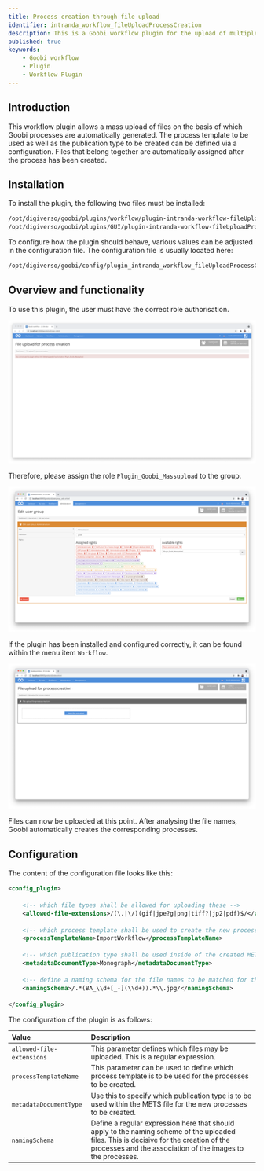 ```yaml
---
title: Process creation through file upload
identifier: intranda_workflow_fileUploadProcessCreation
description: This is a Goobi workflow plugin for the upload of multiple files to allow an automatic process creation based on the the uploaded files. Files with similar names are used to create basic Goobi process
published: true
keywords:
    - Goobi workflow
    - Plugin
    - Workflow Plugin
---
```

## Introduction
This workflow plugin allows a mass upload of files on the basis of which Goobi processes are automatically generated. The process template to be used as well as the publication type to be created can be defined via a configuration. Files that belong together are automatically assigned after the process has been created.


## Installation
To install the plugin, the following two files must be installed:

```bash
/opt/digiverso/goobi/plugins/workflow/plugin-intranda-workflow-fileUploadProcessCreation-base.jar
/opt/digiverso/goobi/plugins/GUI/plugin-intranda-workflow-fileUploadProcessCreation-gui.jar
```

To configure how the plugin should behave, various values can be adjusted in the configuration file. The configuration file is usually located here:

```bash
/opt/digiverso/goobi/config/plugin_intranda_workflow_fileUploadProcessCreation.xml
```


## Overview and functionality
To use this plugin, the user must have the correct role authorisation.

![The plugin cannot be used without correct authorisation](screen1_en.png)

Therefore, please assign the role `Plugin_Goobi_Massupload` to the group.

![Correctly assigned role for users](screen2_en.png)

If the plugin has been installed and configured correctly, it can be found within the menu item `Workflow`.

![Opened plugin for the upload](screen3_en.png)

Files can now be uploaded at this point. After analysing the file names, Goobi automatically creates the corresponding processes.


## Configuration
The content of the configuration file looks like this:

```xml
<config_plugin>

    <!-- which file types shall be allowed for uploading these -->
    <allowed-file-extensions>/(\.|\/)(gif|jpe?g|png|tiff?|jp2|pdf)$/</allowed-file-extensions>

    <!-- which process template shall be used to create the new processes -->
    <processTemplateName>ImportWorkflow</processTemplateName>

    <!-- which publication type shall be used inside of the created METS files -->
    <metadataDocumentType>Monograph</metadataDocumentType>

    <!-- define a naming schema for the file names to be matched for the process creation -->
    <namingSchema>/.*(BA_\\d+[_-](\\d+)).*\\.jpg/</namingSchema>

</config_plugin>
```

The configuration of the plugin is as follows:

| Value | Description |
| :--- | :--- |
| `allowed-file-extensions` | This parameter defines which files may be uploaded. This is a regular expression. |
| `processTemplateName` | This parameter can be used to define which process template is to be used for the processes to be created. |
| `metadataDocumentType` | Use this to specify which publication type is to be used within the METS file for the new processes to be created. |
| `namingSchema` | Define a regular expression here that should apply to the naming scheme of the uploaded files. This is decisive for the creation of the processes and the association of the images to the processes. |